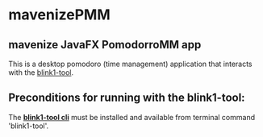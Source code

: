 mavenizePMM
===========

mavenize JavaFX PomodorroMM app
-----------------------

This is a desktop pomodoro (time management) application that interacts with the [blink1-tool](http://buy.thingm.com/blink1).

Preconditions for running with the blink1-tool:
-----------------------
  The __[blink1-tool cli](http://blink1.thingm.com/blink1-tool/)__ must be installed and available from terminal command 'blink1-tool'.
